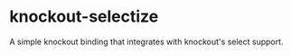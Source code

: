 knockout-selectize
==================

A simple knockout binding that integrates with knockout's select support.
